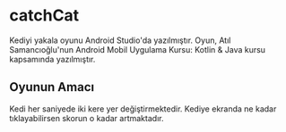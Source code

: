 # catchCat
Kediyi yakala oyunu Android Studio'da yazılmıştır. Oyun, Atıl Samancıoğlu'nun Android Mobil Uygulama Kursu: Kotlin & Java kursu kapsamında yazılmıştır. 

## Oyunun Amacı
Kedi her saniyede iki kere yer değiştirmektedir. Kediye ekranda ne kadar tıklayabilirsen skorun o kadar artmaktadır.
